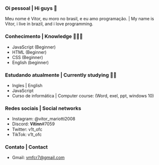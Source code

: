### Oi pessoal | Hi guys 👋 

Meu nome é Vitor, eu moro no brasil, e eu amo programação. | My name is Vitor, i live in brazil, and i love programming.


### Conhecimento | Knowledge 👨🏽‍💻
- JavaScript (Beginner)
- HTML (Beginner)
- CSS (Beginner)
- English (beginner)

### Estudando atualmente | Currently studying 🕵🏽    
- Ingles | English
- JavaScript
- Curso de informática | Computer course: (Word, exel, ppt, windows 10) 

### Redes sociais | Social networks
- Instagram: @vitor_mariotti2008
- Discord: 𝐕𝐢𝐭𝐢𝐧𝐧#7059
- Twitter: v1t_ofc
- TikTok: v1t_ofc

### Contato | Contact 
- Gmail: vmfcr7@gmail.com
